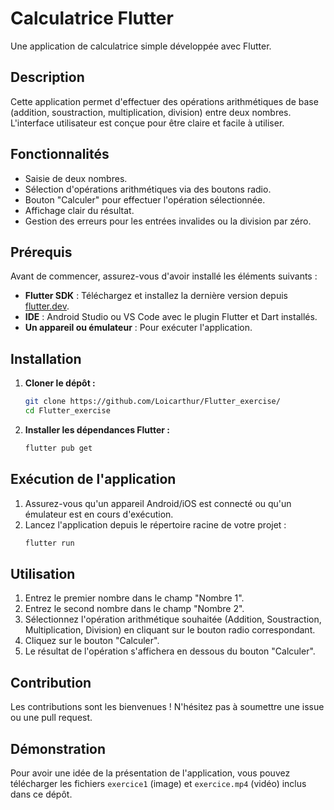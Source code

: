 # Calculatrice Flutter

Une application de calculatrice simple développée avec Flutter.

## Description

Cette application permet d'effectuer des opérations arithmétiques de base (addition, soustraction, multiplication, division) entre deux nombres. L'interface utilisateur est conçue pour être claire et facile à utiliser.

## Fonctionnalités

*   Saisie de deux nombres.
*   Sélection d'opérations arithmétiques via des boutons radio.
*   Bouton "Calculer" pour effectuer l'opération sélectionnée.
*   Affichage clair du résultat.
*   Gestion des erreurs pour les entrées invalides ou la division par zéro.

## Prérequis

Avant de commencer, assurez-vous d'avoir installé les éléments suivants :

*   **Flutter SDK** : Téléchargez et installez la dernière version depuis [flutter.dev](https://flutter.dev/docs/get-started/install).
*   **IDE** : Android Studio ou VS Code avec le plugin Flutter et Dart installés.
*   **Un appareil ou émulateur** : Pour exécuter l'application.

## Installation

1.  **Cloner le dépôt :**
    ```bash
    git clone https://github.com/Loicarthur/Flutter_exercise/
    cd Flutter_exercise
    ```


2.  **Installer les dépendances Flutter :**
    ```bash
    flutter pub get
    ```
    
## Exécution de l'application

1.  Assurez-vous qu'un appareil Android/iOS est connecté ou qu'un émulateur est en cours d'exécution.
2.  Lancez l'application depuis le répertoire racine de votre projet :
    ```bash
    flutter run
    ```
    
## Utilisation

1.  Entrez le premier nombre dans le champ "Nombre 1".
2.  Entrez le second nombre dans le champ "Nombre 2".
3.  Sélectionnez l'opération arithmétique souhaitée (Addition, Soustraction, Multiplication, Division) en cliquant sur le bouton radio correspondant.
4.  Cliquez sur le bouton "Calculer".
5.  Le résultat de l'opération s'affichera en dessous du bouton "Calculer".

## Contribution

Les contributions sont les bienvenues ! N'hésitez pas à soumettre une issue ou une pull request.

## Démonstration

Pour avoir une idée de la présentation de l'application, vous pouvez télécharger les fichiers `exercice1` (image) et `exercice.mp4` (vidéo) inclus dans ce dépôt.
